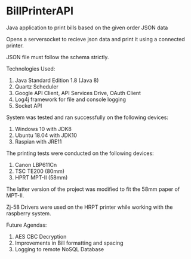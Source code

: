# BillPrinterAPI
Java application to print bills based on the given order JSON  data

Opens a serversocket to recieve json data and print it using a connected printer.

JSON file must follow the schema strictly.

Technologies Used:
1. Java Standard Edition 1.8 (Java 8)
2. Quartz Scheduler
3. Google API Client, API Services Drive, OAuth Client
4. Log4j framework for file and console logging
5. Socket API

System was tested and ran successfully on the following devices:
1. Windows 10 with JDK8
2. Ubuntu 18.04 with JDK10
3. Raspian with JRE11

The printing tests were conducted on the following devices:
1. Canon LBP611Cn
2. TSC TE200 (80mm)
3. HPRT MPT-II (58mm)

The latter version of the project was modified to fit the 58mm paper of MPT-II.

Zj-58 Drivers were used on the HRPT printer while working with the raspberry system.

Future Agendas:
1. AES CBC Decryption
2. Improvements in Bill formatting and spacing
3. Logging to remote NoSQL Database

